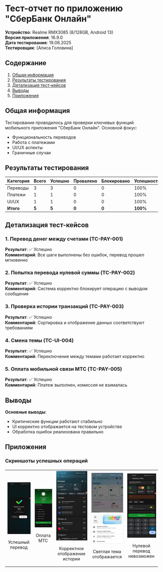 # Тест-отчет по приложению "СберБанк Онлайн"

**Устройство**: Realme RMX3085 (8/128GB, Android 13)  
**Версия приложения**: 16.9.0  
**Дата тестирования**: 19.06.2025  
**Тестировщик**: [Алиса Головина]

## Содержание
1. [Общая информация](#общая-информация)
2. [Результаты тестирования](#результаты-тестирования)
3. [Детализация тест-кейсов](#детализация-тест-кейсов)
4. [Выводы](#выводы)
5. [Приложения](#приложения)

## Общая информация
Тестирование проводилось для проверки ключевых функций мобильного приложения "СберБанк Онлайн". Основной фокус:
- Функциональность переводов
- Работа с платежами
- UI/UX аспекты
- Граничные случаи

## Результаты тестирования
| Категория       | Всего | Успешно | Провалено | Блокировано | Успешность |
|-----------------|-------|---------|-----------|-------------|------------|
| Переводы        | 3     | 3       | 0         | 0           | 100%       |
| Платежи         | 1     | 1       | 0         | 0           | 100%       |
| UI/UX           | 1     | 1       | 0         | 0           | 100%       |
| **Итого**       | **5** | **5**   | **0**     | **0**       | **100%**   |

## Детализация тест-кейсов
### 1. Перевод денег между счетами (TC-PAY-001)
**Результат**: ✅ Успешно  
**Комментарий**: Все шаги выполнены без ошибок, перевод прошел мгновенно

### 2. Попытка перевода нулевой суммы (TC-PAY-002)
**Результат**: ✅ Успешно  
**Комментарий**: Система корректно блокирует операцию с выводом сообщения

### 3. Проверка истории транзакций (TC-PAY-003)
**Результат**: ✅ Успешно  
**Комментарий**: Сортировка и отображение данных соответствуют требованиям

### 4. Смена темы (TC-UI-004)
**Результат**: ✅ Успешно  
**Комментарий**: Переключение между темами работает корректно

### 5. Оплата мобильной связи МТС (TC-PAY-005)
**Результат**: ✅ Успешно  
**Комментарий**: Платеж выполнен, комиссия не взималась

## Выводы
 **Основные выводы**:
   - Критические функции работают стабильно
   - UI корректно отображается на тестовом устройстве
   - Обработка ошибок реализована правильно


## Приложения
### Скриншоты успешных операций
<table style="width: 100%; border-collapse: collapse; margin: 20px 0;">
  <tr style="text-align: center;">
    <td>
      <img src="screenshots/money_transfer.png" width="150" style="border: 1px solid #eee;">
      <p>Успешный перевод</p>
    </td>
    <td>
      <img src="screenshots/mts_pay_doc.png" width="150" style="border: 1px solid #eee;">
      <p>Оплата МТС</p>
    </td>
    <td>
      <img src="screenshots/history.png" width="150" style="border: 1px solid #eee;">
      <p>Корректное отображение истории</p>
    </td>
    <td>
      <img src="screenshots/light_theme.png" width="150" style="border: 1px solid #eee;">
      <p>Светлая тема отображается</p>
    </td>
    <td>
      <img src="screenshots/fail_send_zero.png" width="150" style="border: 1px solid #eee;">
      <p>Нулевой перевод невозможен</p>
    </td>
  </tr>
</table>

